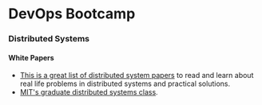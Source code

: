 # DevOps Bootcamp

### Distributed Systems

#### White Papers
- [This is a great list of distributed system papers](http://dsrg.pdos.csail.mit.edu/papers/) to read and learn about real life problems in distributed systems and practical solutions.
- [MIT's graduate distributed systems class](http://nil.csail.mit.edu/6.824/2018/schedule.html).


